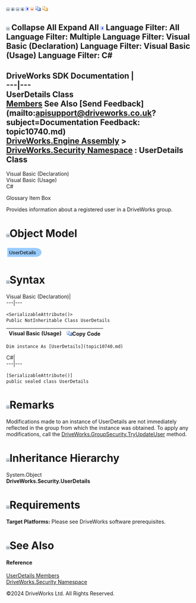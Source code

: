![](dotnetimages/collapse.gif) ![](dotnetimages/expand.gif) ![](dotnetimages/collapse.gif) ![](dotnetimages/expand.gif) ![](dotnetimages/drpdown.gif) ![](dotnetimages/drpdown_orange.gif) ![](dotnetimages/copycode.gif) ![](dotnetimages/copycodeHighlight.gif)

![](dotnetimages/collapse.gif) Collapse All Expand All ![](dotnetimages/drpdown.gif) Language Filter: All  Language Filter: Multiple  Language Filter: Visual Basic (Declaration) Language Filter: Visual Basic (Usage) Language Filter: C#  
---  
DriveWorks SDK Documentation  |   
---|---  
UserDetails Class   
[Members](topic10741.md) See Also [Send Feedback](mailto:apisupport@driveworks.co.uk?subject=Documentation Feedback: topic10740.md)  
[DriveWorks.Engine Assembly](topic2156.md) > [DriveWorks.Security Namespace](topic10574.md) : UserDetails Class  
---  
  
Visual Basic (Declaration)    
Visual Basic (Usage)    
C# 

Glossary Item Box

Provides information about a registered user in a DriveWorks group. 

# ![](dotnetimages/collapse.gif)Object Model

![](dotnetdiagramimages/image542.png)

# ![](dotnetimages/collapse.gif)Syntax

Visual Basic (Declaration)|   
---|---  
      
    
    <SerializableAttribute()>
    Public NotInheritable Class UserDetails   
  
Visual Basic (Usage)| ![](dotnetimages/copycode.gif)Copy Code  
---|---  
      
    
    Dim instance As [UserDetails](topic10740.md)  
  
C#|   
---|---  
      
    
    [SerializableAttribute()]
    public sealed class UserDetails   
  
# ![](dotnetimages/collapse.gif)Remarks

Modifications made to an instance of UserDetails are not immediately reflected in the group from which the instance was obtained. To apply any modifications, call the [DriveWorks.GroupSecurity.TryUpdateUser](topic3338.md) method.

# ![](dotnetimages/collapse.gif)Inheritance Hierarchy

System.Object  
**DriveWorks.Security.UserDetails**  


# ![](dotnetimages/collapse.gif)Requirements

**Target Platforms:** Please see DriveWorks software prerequisites.

# ![](dotnetimages/collapse.gif)See Also

#### Reference

[UserDetails Members](topic10741.md)   
[DriveWorks.Security Namespace](topic10574.md)

©2024 DriveWorks Ltd. All Rights Reserved.
